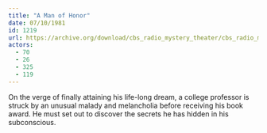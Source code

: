 ```yaml
---
title: "A Man of Honor"
date: 07/10/1981
id: 1219
url: https://archive.org/download/cbs_radio_mystery_theater/cbs_radio_mystery_theater-1201-1250.zip/cbs_radio_mystery_theater-1201-1250%2Fcbsrmt_1219_a_man_of_honor.mp3
actors:
  - 70
  - 26
  - 325
  - 119
---
```

On the verge of finally attaining his life-long dream, a college professor is struck by an unusual malady and melancholia before receiving his book award. He must set out to discover the secrets he has hidden in his subconscious.